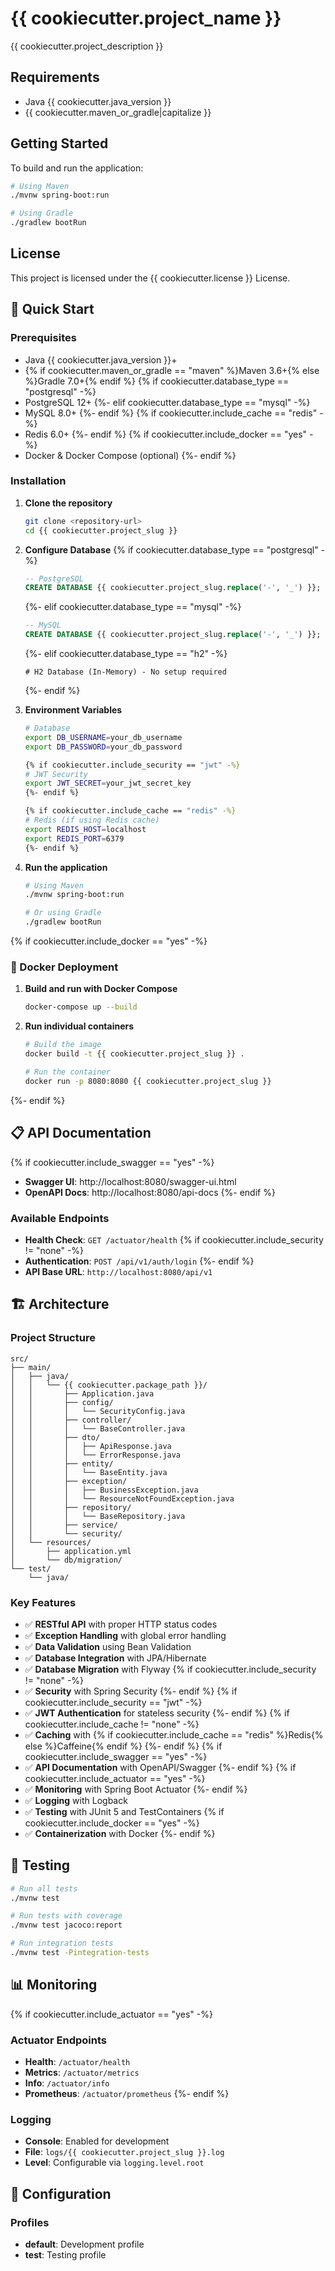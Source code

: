 # {{ cookiecutter.project_name }}

{{ cookiecutter.project_description }}

## Requirements

- Java {{ cookiecutter.java_version }}
- {{ cookiecutter.maven_or_gradle|capitalize }}

## Getting Started

To build and run the application:

```sh
# Using Maven
./mvnw spring-boot:run

# Using Gradle
./gradlew bootRun
```

## License

This project is licensed under the {{ cookiecutter.license }} License.

## 🚀 Quick Start

### Prerequisites

- Java {{ cookiecutter.java_version }}+
- {% if cookiecutter.maven_or_gradle == "maven" %}Maven 3.6+{% else %}Gradle 7.0+{% endif %}
{% if cookiecutter.database_type == "postgresql" -%}
- PostgreSQL 12+
{%- elif cookiecutter.database_type == "mysql" -%}
- MySQL 8.0+
{%- endif %}
{% if cookiecutter.include_cache == "redis" -%}
- Redis 6.0+
{%- endif %}
{% if cookiecutter.include_docker == "yes" -%}
- Docker & Docker Compose (optional)
{%- endif %}

### Installation

1. **Clone the repository**
   ```bash
   git clone <repository-url>
   cd {{ cookiecutter.project_slug }}
   ```

2. **Configure Database**
   {% if cookiecutter.database_type == "postgresql" -%}
   ```sql
   -- PostgreSQL
   CREATE DATABASE {{ cookiecutter.project_slug.replace('-', '_') }};
   ```
   {%- elif cookiecutter.database_type == "mysql" -%}
   ```sql
   -- MySQL
   CREATE DATABASE {{ cookiecutter.project_slug.replace('-', '_') }};
   ```
   {%- elif cookiecutter.database_type == "h2" -%}
   ```
   # H2 Database (In-Memory) - No setup required
   ```
   {%- endif %}

3. **Environment Variables**
   ```bash
   # Database
   export DB_USERNAME=your_db_username
   export DB_PASSWORD=your_db_password
   
   {% if cookiecutter.include_security == "jwt" -%}
   # JWT Security
   export JWT_SECRET=your_jwt_secret_key
   {%- endif %}
   
   {% if cookiecutter.include_cache == "redis" -%}
   # Redis (if using Redis cache)
   export REDIS_HOST=localhost
   export REDIS_PORT=6379
   {%- endif %}
   ```

4. **Run the application**
   ```bash
   # Using Maven
   ./mvnw spring-boot:run
   
   # Or using Gradle
   ./gradlew bootRun
   ```

{% if cookiecutter.include_docker == "yes" -%}
### 🐳 Docker Deployment

1. **Build and run with Docker Compose**
   ```bash
   docker-compose up --build
   ```

2. **Run individual containers**
   ```bash
   # Build the image
   docker build -t {{ cookiecutter.project_slug }} .
   
   # Run the container
   docker run -p 8080:8080 {{ cookiecutter.project_slug }}
   ```
{%- endif %}

## 📋 API Documentation

{% if cookiecutter.include_swagger == "yes" -%}
- **Swagger UI**: http://localhost:8080/swagger-ui.html
- **OpenAPI Docs**: http://localhost:8080/api-docs
{%- endif %}

### Available Endpoints

- **Health Check**: `GET /actuator/health`
{% if cookiecutter.include_security != "none" -%}
- **Authentication**: `POST /api/v1/auth/login`
{%- endif %}
- **API Base URL**: `http://localhost:8080/api/v1`

## 🏗️ Architecture

### Project Structure

```
src/
├── main/
│   ├── java/
│   │   └── {{ cookiecutter.package_path }}/
│   │       ├── Application.java
│   │       ├── config/
│   │       │   └── SecurityConfig.java
│   │       ├── controller/
│   │       │   └── BaseController.java
│   │       ├── dto/
│   │       │   ├── ApiResponse.java
│   │       │   └── ErrorResponse.java
│   │       ├── entity/
│   │       │   └── BaseEntity.java
│   │       ├── exception/
│   │       │   ├── BusinessException.java
│   │       │   └── ResourceNotFoundException.java
│   │       ├── repository/
│   │       │   └── BaseRepository.java
│   │       ├── service/
│   │       └── security/
│   └── resources/
│       ├── application.yml
│       └── db/migration/
└── test/
    └── java/
```

### Key Features

- ✅ **RESTful API** with proper HTTP status codes
- ✅ **Exception Handling** with global error handling
- ✅ **Data Validation** using Bean Validation
- ✅ **Database Integration** with JPA/Hibernate
- ✅ **Database Migration** with Flyway
{% if cookiecutter.include_security != "none" -%}
- ✅ **Security** with Spring Security
{%- endif %}
{% if cookiecutter.include_security == "jwt" -%}
- ✅ **JWT Authentication** for stateless security
{%- endif %}
{% if cookiecutter.include_cache != "none" -%}
- ✅ **Caching** with {% if cookiecutter.include_cache == "redis" %}Redis{% else %}Caffeine{% endif %}
{%- endif %}
{% if cookiecutter.include_swagger == "yes" -%}
- ✅ **API Documentation** with OpenAPI/Swagger
{%- endif %}
{% if cookiecutter.include_actuator == "yes" -%}
- ✅ **Monitoring** with Spring Boot Actuator
{%- endif %}
- ✅ **Logging** with Logback
- ✅ **Testing** with JUnit 5 and TestContainers
{% if cookiecutter.include_docker == "yes" -%}
- ✅ **Containerization** with Docker
{%- endif %}

## 🧪 Testing

```bash
# Run all tests
./mvnw test

# Run tests with coverage
./mvnw test jacoco:report

# Run integration tests
./mvnw test -Pintegration-tests
```

## 📊 Monitoring

{% if cookiecutter.include_actuator == "yes" -%}
### Actuator Endpoints

- **Health**: `/actuator/health`
- **Metrics**: `/actuator/metrics`
- **Info**: `/actuator/info`
- **Prometheus**: `/actuator/prometheus`
{%- endif %}

### Logging

- **Console**: Enabled for development
- **File**: `logs/{{ cookiecutter.project_slug }}.log`
- **Level**: Configurable via `logging.level.root`

## 🔧 Configuration

### Profiles

- **default**: Development profile
- **test**: Testing profile
